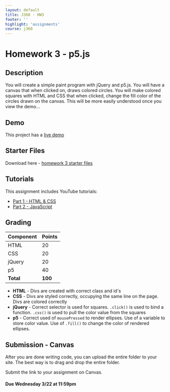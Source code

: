 ```yaml
---
layout: default
title: J360 - HW3
footer: ''
highlight: 'assignments'
course: j360
---
```

# Homework 3 - p5.js
## Description
You will create a simple paint program with jQuery and p5.js. You will have a canvas that when clicked on, draws colored circles. You will make colored squares with HTML and CSS that when clicked, change the fill color of the circles drawn on the canvas. This will be more easily understood once you view the demo...

## Demo
This project has a [live demo](demo/hw3/)

## Starter Files
Download here - [homework 3 starter files](hw3-starter.zip)

## Tutorials
This assignment includes YouTube tutorials:

 * [Part 1 - HTML & CSS](https://youtu.be/GtUp-3DWd40)
 * [Part 2 - JavaScript](https://youtu.be/3SWXU_gkJ5s)

## Grading

| Component | Points  |
|:----------|:--------|
| HTML      | 20      |
| CSS       | 20      |
| jQuery    | 20      |
| p5        | 40      |
| **Total** | **100** |


* __HTML__ - Divs are created with correct class and id's
* __CSS__ - Divs are styled correctly, occupying the same line on the page. Divs are colored correctly
* __jQuery__ - Correct selector is used for squares. `.click()` is used to bind a function. `.css()` is used to pull the color value from the squares
* __p5__ - Correct used of `mousePressed` to render ellipses. Use of a variable to store color value. Use of `.fill()` to change the color of rendered ellipses.

## Submission - Canvas
After you are done writing code, you can upload the entire folder to your site. The best way is to drag and drop the entire folder.

Submit the link to your assignment on Canvas.

#### **Due Wednesday 3/22 at 11:59pm**
